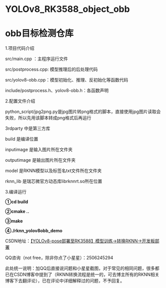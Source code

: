 # YOLOv8_RK3588_object_obb

# **obb目标检测仓库**

1.项目代码介绍

src/main.cpp ：主程序运行文件

src/postprocess.cpp: 模型推理后的后处理代码

src/yolov8-obb.cpp：模型初始化、推理、反初始化等函数代码

include/postprocess.h、yolov8-obb.h：各函数声明

2.配置文件介绍

python_script/jpg2png.py是jpg图片转png格式的脚本，直接使用jpg图片读取会失败，所以先用该脚本转成png格式后再运行

3rdparty 中是第三方库

build 是编译位置

inputimage 是输入图片所在文件夹

outputimage 是输出图片所在文件夹

model 是RKNN模型以及标签名txt文件所在文件夹

rknn_lib 是瑞芯微官方动态库librknnrt.so所在位置

3.编译运行

**①cd build**

**②cmake ..**

**③make**

**④./rknn_yolov8obb_demo**





CSDN地址：[【YOLOv8-pose部署至RK3588】模型训练→转换RKNN→开发板部署](https://blog.csdn.net/A_l_b_ert/article/details/147416946?spm=1001.2014.3001.5502)


QQ咨询（not free，除非你点了小星星）：2506245294

此处统一说明：加QQ后直接说问题和小星星截图，对于常见的相同问题，很多都已在CSDN博客中提到了（RKNN转换流程是统一的，可去博主所有的RKNN相关博客下去翻评论），已在评论中详细解释过的问题，不予回复。
